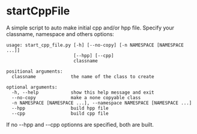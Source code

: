 startCppFile
============

A simple script to auto make initial cpp and/or hpp file.
Specify your classname, namespace and others options:

    usage: start_cpp_file.py [-h] [--no-copy] [-n NAMESPACE [NAMESPACE ...]]
                             [--hpp] [--cpp]
                             classname

    positional arguments:
      classname             the name of the class to create

    optional arguments:
      -h, --help            show this help message and exit
      --no-copy             make a none copyable class
      -n NAMESPACE [NAMESPACE ...], --namespace NAMESPACE [NAMESPACE ...]
      --hpp                 build hpp file
      --cpp                 build cpp file

If no --hpp and --cpp optionns are specified, both are built.


